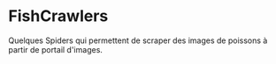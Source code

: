 # FishCrawlers

Quelques Spiders qui permettent de scraper des images de poissons à partir de portail d'images.
